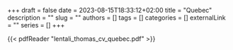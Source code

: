+++ 
draft = false
date = 2023-08-15T18:33:12+02:00
title = "Quebec"
description = ""
slug = ""
authors = []
tags = []
categories = []
externalLink = ""
series = []
+++

{{< pdfReader "lentali_thomas_cv_quebec.pdf" >}}